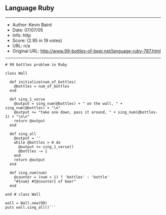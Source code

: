 
## Language Ruby ##
---
- Author: Kevin Baird
- Date: 07/07/05
- Info: http
- Score:  (2.95 in 19 votes)
- URL: n/a
- Original URL: http://www.99-bottles-of-beer.net/language-ruby-787.html
---

```#!/usr/bin/env ruby
# 99 bottles problem in Ruby

class Wall

  def initialize(num_of_bottles)
    @bottles = num_of_bottles
  end

  def sing_1_verse
    @output = sing_num(@bottles) + " on the wall, " + sing_num(@bottles) + "\n"
    @output += "take one down, pass it around, " + sing_num(@bottles-1) + "\n\n"
    return @output
  end

  def sing_all
    @output = ''
    while @bottles > 0 do
      @output += sing_1_verse()
      @bottles -= 1
    end
    return @output
  end
  
  def sing_num(num)
    @counter = (num > 1) ? 'bottles' : 'bottle'
    "#{num} #{@counter} of beer"
  end

end # class Wall

wall = Wall.new(99)
puts wall.sing_all()```